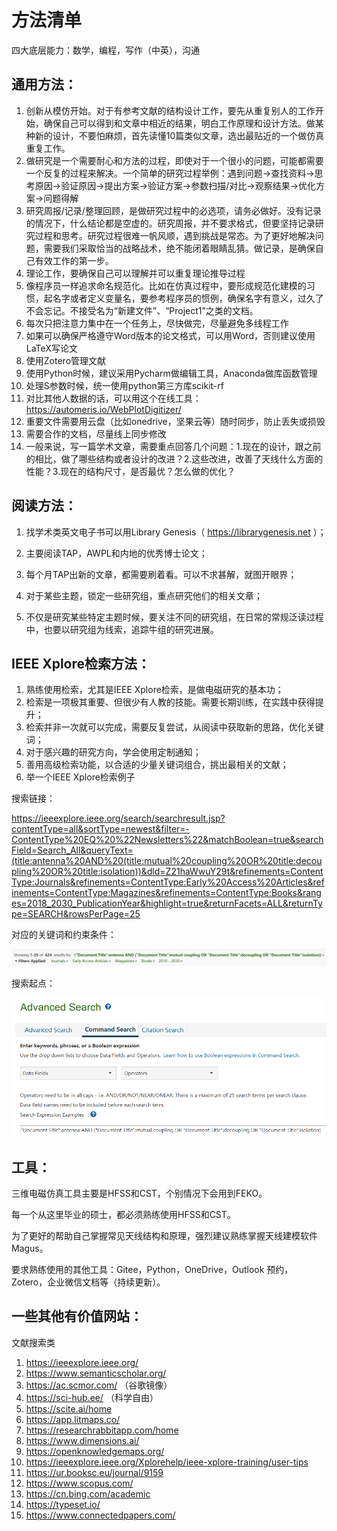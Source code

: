 # 方法清单

四大底层能力：数学，编程，写作（中英），沟通

## 通用方法：

1. 创新从模仿开始。对于有参考文献的结构设计工作，要先从重复别人的工作开始，确保自己可以得到和文章中相近的结果，明白工作原理和设计方法。做某种新的设计，不要怕麻烦，首先读懂10篇类似文章，选出最贴近的一个做仿真重复工作。
2. 做研究是一个需要耐心和方法的过程，即使对于一个很小的问题，可能都需要一个反复的过程来解决。一个简单的研究过程举例：遇到问题->查找资料->思考原因->验证原因->提出方案->验证方案->参数扫描/对比->观察结果->优化方案->问题得解
3. 研究周报/记录/整理回顾，是做研究过程中的必选项，请务必做好。没有记录的情况下，什么结论都是空虚的。研究周报，并不要求格式，但要坚持记录研究过程和思考。研究过程很难一帆风顺，遇到挑战是常态。为了更好地解决问题，需要我们采取恰当的战略战术，绝不能闭着眼睛乱猜。做记录，是确保自己有效工作的第一步。
4. 理论工作，要确保自己可以理解并可以重复理论推导过程
5. 像程序员一样追求命名规范化。比如在仿真过程中，要形成规范化建模的习惯，起名字或者定义变量名，要参考程序员的惯例，确保名字有意义，过久了不会忘记。不接受名为“新建文件”、“Project1”之类的文档。
6. 每次只把注意力集中在一个任务上，尽快做完，尽量避免多线程工作
7. 如果可以确保严格遵守Word版本的论文格式，可以用Word，否则建议使用LaTeX写论文
8. 使用Zotero管理文献
9. 使用Python时候，建议采用Pycharm做编辑工具，Anaconda做库函数管理
10. 处理S参数时候，统一使用python第三方库scikit-rf
11. 对比其他人数据的话，可以用这个在线工具：https://automeris.io/WebPlotDigitizer/
12. 重要文件需要用云盘（比如onedrive，坚果云等）随时同步，防止丢失或损毁
13. 需要合作的文档，尽量线上同步修改
14. 一般来说，写一篇学术文章，需要重点回答几个问题：1.现在的设计，跟之前的相比，做了哪些结构或者设计的改进？2.这些改进，改善了天线什么方面的性能？3.现在的结构尺寸，是否最优？怎么做的优化？

## 阅读方法：


1. 找学术类英文电子书可以用Library Genesis（ https://librarygenesis.net ）；

2. 主要阅读TAP，AWPL和内地的优秀博士论文；

3. 每个月TAP出新的文章，都需要刷着看。可以不求甚解，就图开眼界；

4. 对于某些主题，锁定一些研究组，重点研究他们的相关文章；

5. 不仅是研究某些特定主题时候，要关注不同的研究组，在日常的常规泛读过程中，也要以研究组为线索，追踪牛组的研究进展。

   

## IEEE Xplore检索方法：

1. 熟练使用检索，尤其是IEEE Xplore检索，是做电磁研究的基本功；
2. 检索是一项极其重要、但很少有人教的技能。需要长期训练，在实践中获得提升；
3. 检索并非一次就可以完成，需要反复尝试，从阅读中获取新的思路，优化关键词；
4. 对于感兴趣的研究方向，学会使用定制通知；
5. 善用高级检索功能，以合适的少量关键词组合，挑出最相关的文献；
6. 举一个IEEE Xplore检索例子

搜索链接：

https://ieeexplore.ieee.org/search/searchresult.jsp?contentType=all&sortType=newest&filter=-ContentType%20EQ%20%22Newsletters%22&matchBoolean=true&searchField=Search_All&queryText=(title:antenna%20AND%20(title:mutual%20coupling%20OR%20title:decoupling%20OR%20title:isolation))&dld=Z21haWwuY29t&refinements=ContentType:Journals&refinements=ContentType:Early%20Access%20Articles&refinements=ContentType:Magazines&refinements=ContentType:Books&ranges=2018_2030_PublicationYear&highlight=true&returnFacets=ALL&returnType=SEARCH&rowsPerPage=25

对应的关键词和约束条件：

![image-20231012110558005](%E6%96%B9%E6%B3%95%E6%B8%85%E5%8D%95.assets/image-20231012110558005.png)

搜索起点：

![image-20231012111302827](%E6%96%B9%E6%B3%95%E6%B8%85%E5%8D%95.assets/image-20231012111302827.png)

## 工具：

三维电磁仿真工具主要是HFSS和CST，个别情况下会用到FEKO。

每一个从这里毕业的硕士，都必须熟练使用HFSS和CST。

为了更好的帮助自己掌握常见天线结构和原理，强烈建议熟练掌握天线建模软件Magus。

要求熟练使用的其他工具：Gitee，Python，OneDrive，Outlook 预约，Zotero，企业微信文档等（持续更新）。

## 一些其他有价值网站：

文献搜索类

1. https://ieeexplore.ieee.org/
2. https://www.semanticscholar.org/
3. https://ac.scmor.com/ （谷歌镜像）
4. https://sci-hub.ee/ （科学自由）
5. https://scite.ai/home
6. https://app.litmaps.co/
7. https://researchrabbitapp.com/home
8. https://www.dimensions.ai/
9. https://openknowledgemaps.org/
10. https://ieeexplore.ieee.org/Xplorehelp/ieee-xplore-training/user-tips
11. https://ur.booksc.eu/journal/9159
12. https://www.scopus.com/
13. https://cn.bing.com/academic
14. https://typeset.io/
15. https://www.connectedpapers.com/

